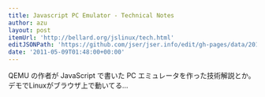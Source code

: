 ```yaml
---
title: Javascript PC Emulator - Technical Notes
author: azu
layout: post
itemUrl: 'http://bellard.org/jslinux/tech.html'
editJSONPath: 'https://github.com/jser/jser.info/edit/gh-pages/data/2011/05/index.json'
date: '2011-05-09T01:48:00+00:00'
---
```

QEMU の作者が JavaScript で書いた PC エミュレータを作った技術解説とか。
デモでLinuxがブラウザ上で動いてる…
